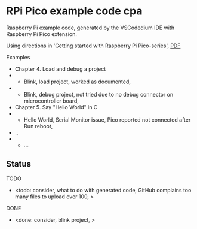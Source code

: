 # RPi Pico example code cpa

Raspberry Pi example code, generated by the VSCodedium IDE with Raspberry Pi Pico extension.

Using directions in 'Getting started with Raspberry Pi Pico-series', [PDF](https://datasheets.raspberrypi.com/pico/getting-started-with-pico.pdf)

Examples
* Chapter 4. Load and debug a project
* * Blink, load project, worked as documented, 
* * Blink, debug project, not tried due to no debug connector on microcontroller board, 
* Chapter 5. Say "Hello World" in C
* * Hello World, Serial Monitor issue, Pico reported not connected after Run reboot, 
* ..
* * ...

## Status

TODO
* <todo: consider, what to do with generated code, GitHub complains too many files to upload over 100, >

DONE
* <done: consider, blink project, >



